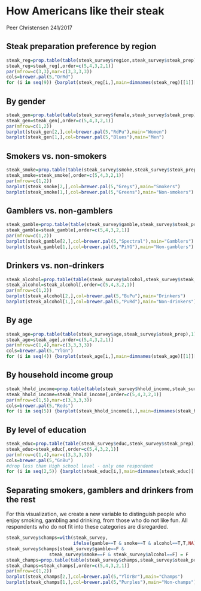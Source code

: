 How Americans like their steak
================
Peer Christensen
241/2017

Steak preparation preference by region
--------------------------------------

``` r
steak_reg=prop.table(table(steak_survey$region,steak_survey$steak_prep),1)
steak_reg=steak_reg[,order=c(5,4,3,2,1)]
par(mfrow=c(3,3),mar=c(3,3,3,3))
cols=brewer.pal(5,"OrRd")
for (i in seq(9)) {barplot(steak_reg[i,],main=dimnames(steak_reg)[[1]][i],col=cols)}
```

By gender
---------

``` r
steak_gen=prop.table(table(steak_survey$female,steak_survey$steak_prep),1)
steak_gen=steak_gen[,order=c(5,4,3,2,1)]
par(mfrow=c(1,2))
barplot(steak_gen[2,],col=brewer.pal(5,"RdPu"),main="Women") 
barplot(steak_gen[1,],col=brewer.pal(5,"Blues"),main="Men")
```

Smokers vs. non-smokers
-----------------------

``` r
steak_smoke=prop.table(table(steak_survey$smoke,steak_survey$steak_prep),1)
steak_smoke=steak_smoke[,order=c(5,4,3,2,1)]
par(mfrow=c(1,2))
barplot(steak_smoke[2,],col=brewer.pal(5,"Greys"),main="Smokers")
barplot(steak_smoke[1,],col=brewer.pal(5,"Greens"),main="Non-smokers")
```

Gamblers vs. non-gamblers
-------------------------

``` r
steak_gamble=prop.table(table(steak_survey$gamble,steak_survey$steak_prep),1)
steak_gamble=steak_gamble[,order=c(5,4,3,2,1)]
par(mfrow=c(1,2))
barplot(steak_gamble[2,],col=brewer.pal(5,"Spectral"),main="Gamblers") 
barplot(steak_gamble[1,],col=brewer.pal(5,"PiYG"),main="Non-gamblers")
```

Drinkers vs. non-drinkers
-------------------------

``` r
steak_alcohol=prop.table(table(steak_survey$alcohol,steak_survey$steak_prep),1)
steak_alcohol=steak_alcohol[,order=c(5,4,3,2,1)]
par(mfrow=c(1,2))
barplot(steak_alcohol[2,],col=brewer.pal(5,"BuPu"),main="Drinkers")
barplot(steak_alcohol[1,],col=brewer.pal(5,"PuRd"),main="Non-drinkers")
```

By age
------

``` r
steak_age=prop.table(table(steak_survey$age,steak_survey$steak_prep),1)
steak_age=steak_age[,order=c(5,4,3,2,1)]
par(mfrow=c(1,4),mar=c(3,3,3,3))
cols=brewer.pal(5,"YlGn")
for (i in seq(4)) {barplot(steak_age[i,],main=dimnames(steak_age)[[1]][i],col=cols)}
```

By household income group
-------------------------

``` r
steak_hhold_income=prop.table(table(steak_survey$hhold_income,steak_survey$steak_prep),1)
steak_hhold_income=steak_hhold_income[,order=c(5,4,3,2,1)]
par(mfrow=c(1,5),mar=c(3,3,3,3))
cols=brewer.pal(5,"Reds")
for (i in seq(5)) {barplot(steak_hhold_income[i,],main=dimnames(steak_hhold_income)[[1]][i],col=cols)}
```

By level of education
---------------------

``` r
steak_educ=prop.table(table(steak_survey$educ,steak_survey$steak_prep),1)
steak_educ=steak_educ[,order=c(5,4,3,2,1)]
par(mfrow=c(1,4),mar=c(3,3,3,3))
cols=brewer.pal(5,"GnBu")
#drop less than High school level - only one respondent
for (i in seq(2,5)) {barplot(steak_educ[i,],main=dimnames(steak_educ)[[1]][i],col=cols)}
```

Separating smokers, gamblers and drinkers from the rest
-------------------------------------------------------

For this visualization, we create a new variable to distinguish people who enjoy smoking, gambling and drinking, from those who do not like fun. All respondents who do not fit into these categories are disregarded.

``` r
steak_survey$champs=with(steak_survey,
                         ifelse(gamble==T & smoke==T & alcohol==T,T,NA))
steak_survey$champs[steak_survey$gamble==F & 
                steak_survey$smoke==F & steak_survey$alcohol==F] = F
steak_champs=prop.table(table(steak_survey$champs,steak_survey$steak_prep),1)
steak_champs=steak_champs[,order=c(5,4,3,2,1)]
par(mfrow=c(1,2))
barplot(steak_champs[2,],col=brewer.pal(5,"YlOrBr"),main="Champs")
barplot(steak_champs[1,],col=brewer.pal(5,"Purples"),main="Non-champs")
```


